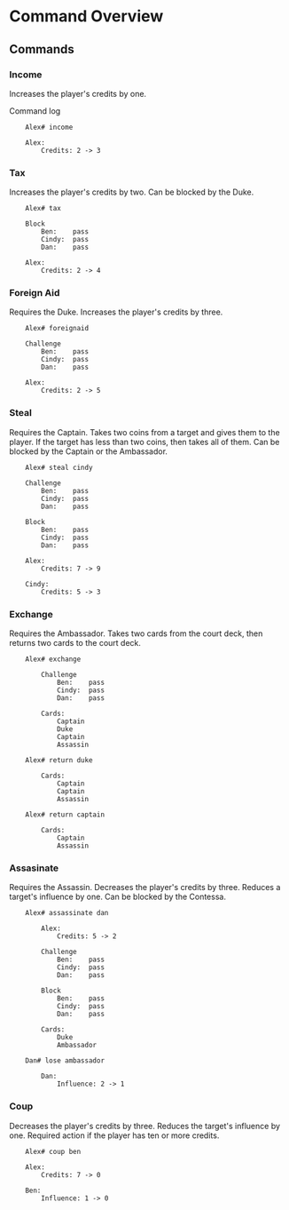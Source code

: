 # Command Overview

## Commands

### Income

Increases the player's credits by one.

Command log

		Alex# income

		Alex:
			Credits: 2 -> 3


### Tax

Increases the player's credits by two. Can be blocked by the Duke.

		Alex# tax

		Block
			Ben:	pass
			Cindy:	pass
			Dan:	pass

		Alex:
			Credits: 2 -> 4

### Foreign Aid

Requires the Duke. Increases the player's credits by three.

		Alex# foreignaid

		Challenge
			Ben:	pass
			Cindy:	pass
			Dan:	pass

		Alex:
			Credits: 2 -> 5
		

### Steal

Requires the Captain. Takes two coins from a target and gives them to the player. If the target has less than two coins, then takes all of them. Can be blocked by the Captain or the Ambassador.

		Alex# steal cindy

		Challenge
			Ben:	pass
			Cindy:	pass
			Dan:	pass

		Block
			Ben:	pass
			Cindy:	pass
			Dan:	pass

		Alex:
			Credits: 7 -> 9

		Cindy:
			Credits: 5 -> 3
		

### Exchange

Requires the Ambassador. Takes two cards from the court deck, then returns two cards to the court deck.

		Alex# exchange

			Challenge
				Ben:	pass
				Cindy:	pass
				Dan:	pass

			Cards:
				Captain
				Duke
				Captain
				Assassin

		Alex# return duke

			Cards:
				Captain
				Captain
				Assassin

		Alex# return captain

			Cards:
				Captain
				Assassin

### Assasinate

Requires the Assassin. Decreases the player's credits by three. Reduces a target's influence by one. Can be blocked by the Contessa.

		Alex# assassinate dan

			Alex:
				Credits: 5 -> 2

			Challenge
				Ben:	pass
				Cindy:	pass
				Dan:	pass

			Block
				Ben:	pass
				Cindy:	pass
				Dan:	pass

			Cards:
				Duke
				Ambassador

		Dan# lose ambassador

			Dan:
				Influence: 2 -> 1

### Coup

Decreases the player's credits by three. Reduces the target's influence by one. Required action if the player has ten or more credits.

		Alex# coup ben

		Alex:
			Credits: 7 -> 0

		Ben:
			Influence: 1 -> 0
